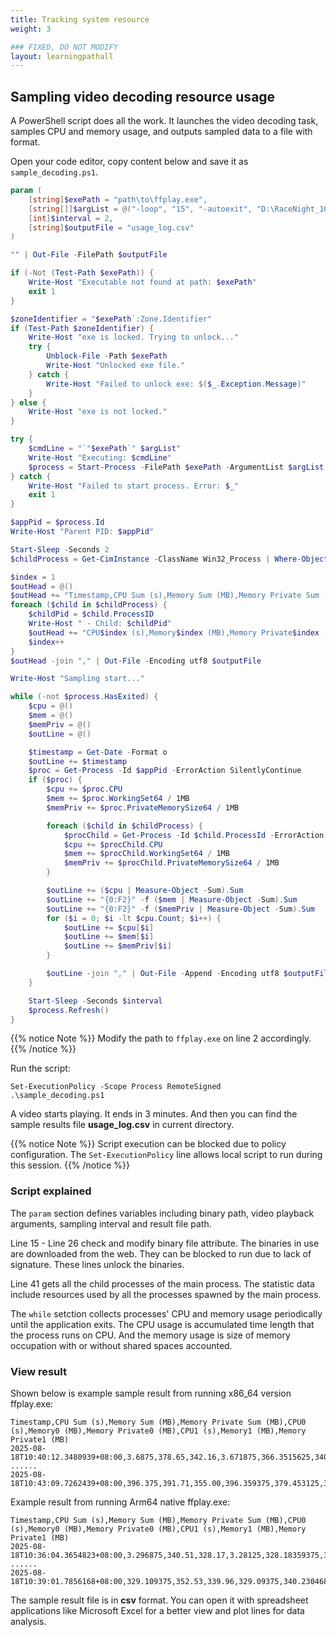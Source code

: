 ```yaml
---
title: Tracking system resource
weight: 3

### FIXED, DO NOT MODIFY
layout: learningpathall
---
```


## Sampling video decoding resource usage
A PowerShell script does all the work. It launches the video decoding task, samples CPU and memory usage, and outputs sampled data to a file with format.

Open your code editor, copy content below and save it as `sample_decoding.ps1`.
```PowerShell { line_numbers = true }
param (
    [string]$exePath = "path\to\ffplay.exe",
    [string[]]$argList = @("-loop", "15", "-autoexit", "D:\RaceNight_1080p.mp4"),
    [int]$interval = 2,
    [string]$outputFile = "usage_log.csv"
)

"" | Out-File -FilePath $outputFile

if (-Not (Test-Path $exePath)) {
    Write-Host "Executable not found at path: $exePath"
    exit 1
}

$zoneIdentifier = "$exePath`:Zone.Identifier"
if (Test-Path $zoneIdentifier) {
    Write-Host "exe is locked. Trying to unlock..."
    try {
        Unblock-File -Path $exePath
        Write-Host "Unlocked exe file."
    } catch {
        Write-Host "Failed to unlock exe: $($_.Exception.Message)"
    }
} else {
    Write-Host "exe is not locked."
}

try {
    $cmdLine = "`"$exePath`" $argList"
    Write-Host "Executing: $cmdLine"
    $process = Start-Process -FilePath $exePath -ArgumentList $argList -PassThru
} catch {
    Write-Host "Failed to start process. Error: $_"
    exit 1
}

$appPid = $process.Id
Write-Host "Parent PID: $appPid"

Start-Sleep -Seconds 2
$childProcess = Get-CimInstance -ClassName Win32_Process | Where-Object { $_.ParentProcessId -eq $appPid }

$index = 1
$outHead = @()
$outHead += "Timestamp,CPU Sum (s),Memory Sum (MB),Memory Private Sum (MB),CPU0 (s),Memory0 (MB),Memory Private0 (MB)"
foreach ($child in $childProcess) {
    $childPid = $child.ProcessID
    Write-Host " - Child: $childPid"
	$outHead += "CPU$index (s),Memory$index (MB),Memory Private$index (MB)"
	$index++
}
$outHead -join "," | Out-File -Encoding utf8 $outputFile

Write-Host "Sampling start..."

while (-not $process.HasExited) {
    $cpu = @()
    $mem = @()
    $memPriv = @()
    $outLine = @()

    $timestamp = Get-Date -Format o
    $outLine += $timestamp
    $proc = Get-Process -Id $appPid -ErrorAction SilentlyContinue
    if ($proc) {
        $cpu += $proc.CPU
        $mem += $proc.WorkingSet64 / 1MB
        $memPriv += $proc.PrivateMemorySize64 / 1MB

        foreach ($child in $childProcess) {
            $procChild = Get-Process -Id $child.ProcessId -ErrorAction SilentlyContinue
            $cpu += $procChild.CPU
            $mem += $procChild.WorkingSet64 / 1MB
            $memPriv += $procChild.PrivateMemorySize64 / 1MB
        }

        $outLine += ($cpu | Measure-Object -Sum).Sum
        $outLine += "{0:F2}" -f ($mem | Measure-Object -Sum).Sum
        $outLine += "{0:F2}" -f ($memPriv | Measure-Object -Sum).Sum
        for ($i = 0; $i -lt $cpu.Count; $i++) {
            $outLine += $cpu[$i]
            $outLine += $mem[$i]
            $outLine += $memPriv[$i]
        }

        $outLine -join "," | Out-File -Append -Encoding utf8 $outputFile
    }

    Start-Sleep -Seconds $interval
    $process.Refresh()
}
```

{{% notice Note %}}
Modify the path to `ffplay.exe` on line 2 accordingly.
{{% /notice %}}

Run the script:
```console
Set-ExecutionPolicy -Scope Process RemoteSigned
.\sample_decoding.ps1
```
A video starts playing. It ends in 3 minutes. And then you can find the sample results file **usage_log.csv** in current directory.

{{% notice Note %}}
Script execution can be blocked due to policy configuration. The `Set-ExecutionPolicy` line allows local script to run during this session.
{{% /notice %}}

### Script explained
The `param` section defines variables including binary path, video playback arguments, sampling interval and result file path.

Line 15 - Line 26 check and modify binary file attribute. The binaries in use are downloaded from the web. They can be blocked to run due to lack of signature. These lines unlock the binaries.

Line 41 gets all the child processes of the main process. The statistic data include resources used by all the processes spawned by the main process.

The `while` setction collects processes' CPU and memory usage periodically until the application exits. The CPU usage is accumulated time length that the process runs on CPU. And the memory usage is size of memory occupation with or without shared spaces accounted.

### View result
Shown below is example sample result from running x86_64 version ffplay.exe:
```output
Timestamp,CPU Sum (s),Memory Sum (MB),Memory Private Sum (MB),CPU0 (s),Memory0 (MB),Memory Private0 (MB),CPU1 (s),Memory1 (MB),Memory Private1 (MB)
2025-08-18T10:40:12.3480939+08:00,3.6875,378.65,342.16,3.671875,366.3515625,340.33984375,0.015625,12.296875,1.82421875
......
2025-08-18T10:43:09.7262439+08:00,396.375,391.71,355.00,396.359375,379.453125,353.2421875,0.015625,12.2578125,1.7578125
```

Example result from running Arm64 native ffplay.exe:
```output
Timestamp,CPU Sum (s),Memory Sum (MB),Memory Private Sum (MB),CPU0 (s),Memory0 (MB),Memory Private0 (MB),CPU1 (s),Memory1 (MB),Memory Private1 (MB)
2025-08-18T10:36:04.3654823+08:00,3.296875,340.51,328.17,3.28125,328.18359375,326.359375,0.015625,12.32421875,1.8125
......
2025-08-18T10:39:01.7856168+08:00,329.109375,352.53,339.96,329.09375,340.23046875,338.20703125,0.015625,12.30078125,1.75390625
```

The sample result file is in **csv** format. You can open it with spreadsheet applications like Microsoft Excel for a better view and plot lines for data analysis.
